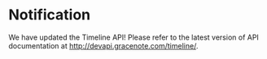 Notification
=====================

We have updated the Timeline API!
Please refer to the latest version of API documentation at http://devapi.gracenote.com/timeline/.

